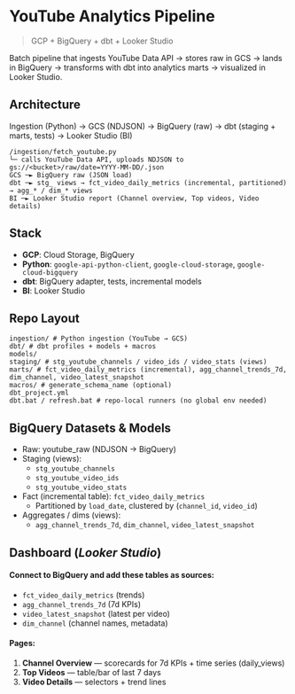 # YouTube Analytics Pipeline 

> GCP + BigQuery + dbt + Looker Studio

Batch pipeline that ingests YouTube Data API → stores raw in GCS → lands in BigQuery → transforms with dbt into analytics marts → visualized in Looker Studio.

## Architecture
Ingestion (Python) → GCS (NDJSON) → BigQuery (raw) → dbt (staging + marts, tests) → Looker Studio (BI)
```text
/ingestion/fetch_youtube.py
└─ calls YouTube Data API, uploads NDJSON to gs://<bucket>/raw/date=YYYY-MM-DD/.json
GCS ─► BigQuery raw (JSON load)
dbt ─► stg_ views → fct_video_daily_metrics (incremental, partitioned) → agg_* / dim_* views
BI ─► Looker Studio report (Channel overview, Top videos, Video details)
```

## Stack
- **GCP**: Cloud Storage, BigQuery
- **Python**: `google-api-python-client`, `google-cloud-storage`, `google-cloud-bigquery`
- **dbt**: BigQuery adapter, tests, incremental models
- **BI**: Looker Studio

## Repo Layout
```text
ingestion/ # Python ingestion (YouTube → GCS)
dbt/ # dbt profiles + models + macros
models/
staging/ # stg_youtube_channels / video_ids / video_stats (views)
marts/ # fct_video_daily_metrics (incremental), agg_channel_trends_7d, dim_channel, video_latest_snapshot
macros/ # generate_schema_name (optional)
dbt_project.yml
dbt.bat / refresh.bat # repo-local runners (no global env needed)
```

## BigQuery Datasets & Models

- Raw: youtube_raw (NDJSON → BigQuery)
- Staging (views):
  - `stg_youtube_channels`
  - `stg_youtube_video_ids`
  - `stg_youtube_video_stats`
- Fact (incremental table): `fct_video_daily_metrics`
  - Partitioned by `load_date`, clustered by (`channel_id`, `video_id`)
- Aggregates / dims (views):
  - `agg_channel_trends_7d`, `dim_channel`, `video_latest_snapshot`
 
## Dashboard (*Looker Studio*)
#### Connect to BigQuery and add these tables as sources:
- `fct_video_daily_metrics` (trends)
- `agg_channel_trends_7d` (7d KPIs)
- `video_latest_snapshot` (latest per video)
- `dim_channel` (channel names, metadata)
#### Pages:
1. **Channel Overview** — scorecards for 7d KPIs + time series (daily_views)
2. **Top Videos** — table/bar of last 7 days
3. **Video Details** — selectors + trend lines
